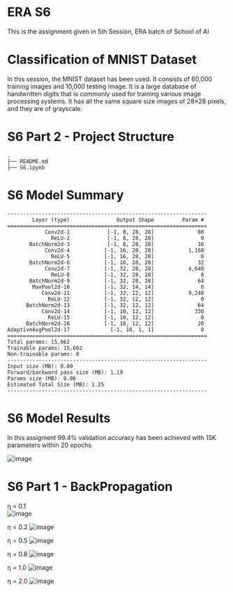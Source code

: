 # ERA S6
This is the assignment given in 5th Session, ERA batch of School of AI
# Classification of MNIST Dataset
In this session, the MNIST dataset has been used. It consists of 60,000 training images and 10,000 testing image.
It is a large database of handwritten digits that is commonly used for training various image processing systems.
It has all the same square size images of 28×28 pixels, and they are of grayscale.
# S6 Part 2 - Project Structure
```
.
├── README.md
├── S6.ipynb
```
# S6 Model Summary 
```
----------------------------------------------------------------
        Layer (type)               Output Shape         Param #
================================================================
            Conv2d-1            [-1, 8, 28, 28]              80
              ReLU-2            [-1, 8, 28, 28]               0
       BatchNorm2d-3            [-1, 8, 28, 28]              16
            Conv2d-4           [-1, 16, 28, 28]           1,168
              ReLU-5           [-1, 16, 28, 28]               0
       BatchNorm2d-6           [-1, 16, 28, 28]              32
            Conv2d-7           [-1, 32, 28, 28]           4,640
              ReLU-8           [-1, 32, 28, 28]               0
       BatchNorm2d-9           [-1, 32, 28, 28]              64
        MaxPool2d-10           [-1, 32, 14, 14]               0
           Conv2d-11           [-1, 32, 12, 12]           9,248
             ReLU-12           [-1, 32, 12, 12]               0
      BatchNorm2d-13           [-1, 32, 12, 12]              64
           Conv2d-14           [-1, 10, 12, 12]             330
             ReLU-15           [-1, 10, 12, 12]               0
      BatchNorm2d-16           [-1, 10, 12, 12]              20
AdaptiveAvgPool2d-17             [-1, 10, 1, 1]               0
================================================================
Total params: 15,662
Trainable params: 15,662
Non-trainable params: 0
----------------------------------------------------------------
Input size (MB): 0.00
Forward/backward pass size (MB): 1.19
Params size (MB): 0.06
Estimated Total Size (MB): 1.25
----------------------------------------------------------------
```
# S6 Model Results
In this assigment 99.4% validation accuracy has been achieved with 15K parameters
within 20 epochs

![image](https://github.com/MamtaVenugopal/ERA/assets/42015212/a3d7fd74-3d3e-4681-85e8-5bb29437cefc)

# S6 Part 1 - BackPropagation 

η = 0.1                                       
![image](https://github.com/MamtaVenugopal/ERA/assets/42015212/161df3d4-7861-4758-8627-972ea5067ca7)

η = 0.2
![image](https://github.com/MamtaVenugopal/ERA/assets/42015212/c3052d79-214d-4ace-84a1-d5e1e81869c4)

η = 0.5
![image](https://github.com/MamtaVenugopal/ERA/assets/42015212/0a8789b5-ae09-4817-bcc6-007e5b1d5261)

η = 0.8
![image](https://github.com/MamtaVenugopal/ERA/assets/42015212/666501ae-8dcf-452a-aae6-b9194e77f8fb)

η = 1.0
![image](https://github.com/MamtaVenugopal/ERA/assets/42015212/c84b96ca-7e57-49f2-ba0b-f5343b6b4de0)

η = 2.0
![image](https://github.com/MamtaVenugopal/ERA/assets/42015212/7064f0d0-c688-414c-85bc-9fa58aac2213)



